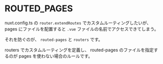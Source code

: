 # ROUTED_PAGES

nuxt.config.ts の `router.extendRoutes` でカスタムルーティングしたいが、 pages にファイルを配置すると `.vue` ファイルの名前でアクセスできてしまう。

それを防ぐのが、 `routed-pages` と `routers` です。

routers でカスタムルーティングを定義し、 routed-pages のファイルを指定するのが pages を使わない場合のルールです。
